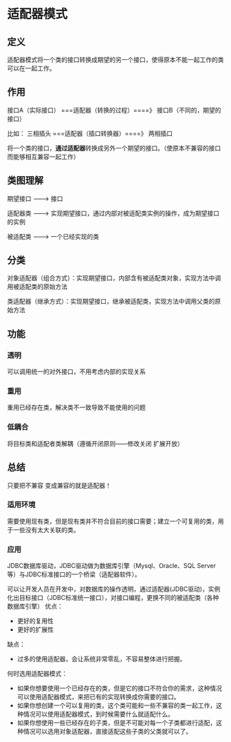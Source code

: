 # 适配器模式

## 定义

适配器模式将一个类的接口转换成期望的另一个接口，使得原本不能一起工作的类可以在一起工作。

## 作用

接口A（实际接口）  ===适配器（转换的过程）====》 接口B（不同的，期望的接口）

比如： 三相插头  ===适配器（插口转换器）====》 两相插口

将一个类的接口，**通过适配器**转换成另外一个期望的接口。（使原本不兼容的接口 而能够相互兼容一起工作）

## 类图理解

期望接口  --->	接口

适配器类	 --->   实现期望接口，通过内部对被适配类实例的操作，成为期望接口的实例

被适配类  --->   一个已经实现的类

## 分类

对象适配器（组合方式）：实现期望接口，内部含有被适配类对象，实现方法中调用被适配类的原始方法

类适配器（继承方式）：实现期望接口，继承被适配类，实现方法中调用父类的原始方法

## 功能

### 透明

可以调用统一的对外接口，不用考虑内部的实现关系

### 重用

重用已经存在类，解决类不一致导致不能使用的问题

### 低耦合

将目标类和适配者类解耦（遵循开闭原则——修改关闭 扩展开放）

## 总结

只要把不兼容 变成兼容的就是适配器！

### 适用环境

需要使用现有类，但是现有类并不符合目前的接口需要；建立一个可复用的类，用于一些没有太大关联的类。

### 应用

JDBC数据库驱动，JDBC驱动做为数据库引擎（Mysql、Oracle、SQL Server等）与JDBC标准接口的一个桥梁（适配器软件）。


可以让开发人员在开发中，对数据库的操作透明，通过适配器(JDBC驱动)，实例化出目标接口（JDBC标准统一接口），对接口编程，更换不同的被适配类（各种数据库引擎）
优点：

* 更好的复用性
* 更好的扩展性

缺点：

* 过多的使用适配器，会让系统非常零乱，不容易整体进行把握。

何时选用适配器模式：

* 如果你想要使用一个已经存在的类，但是它的接口不符合你的需求，这种情况可以使用适配器模式，来把已有的实现转换成你需要的接口。
* 如果你想创建一个可以复用的类，这个类可能和一些不兼容的类一起工作，这种情况可以使用适配器模式，到时候需要什么就适配什么。
* 如果你想使用一些已经存在的子类，但是不可能对每一个子类都进行适配，这种情况可以选用对象适配器，直接适配这些子类的父类就可以了。



